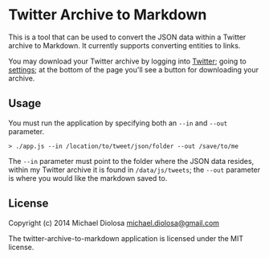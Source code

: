 # Twitter Archive to Markdown

This is a tool that can be used to convert the JSON data within a Twitter
archive to Markdown. It currently supports converting entities to links.

You may download your Twitter archive by logging into
[Twitter](https://twitter.com); going to
[settings](https://twitter.com/settings/account); at the bottom of the
page you'll see a button for downloading your archive.

## Usage

You must run the application by specifying both an `--in` and `--out`
parameter.

```
> ./app.js --in /location/to/tweet/json/folder --out /save/to/me
```

The `--in` parameter must point to the folder where the JSON data resides,
within my Twitter archive it is found in `/data/js/tweets`; the `--out`
parameter is where you would like the markdown saved to.

## License

Copyright (c) 2014 Michael Diolosa <michael.diolosa@gmail.com>

The twitter-archive-to-markdown application is licensed under the MIT license.
